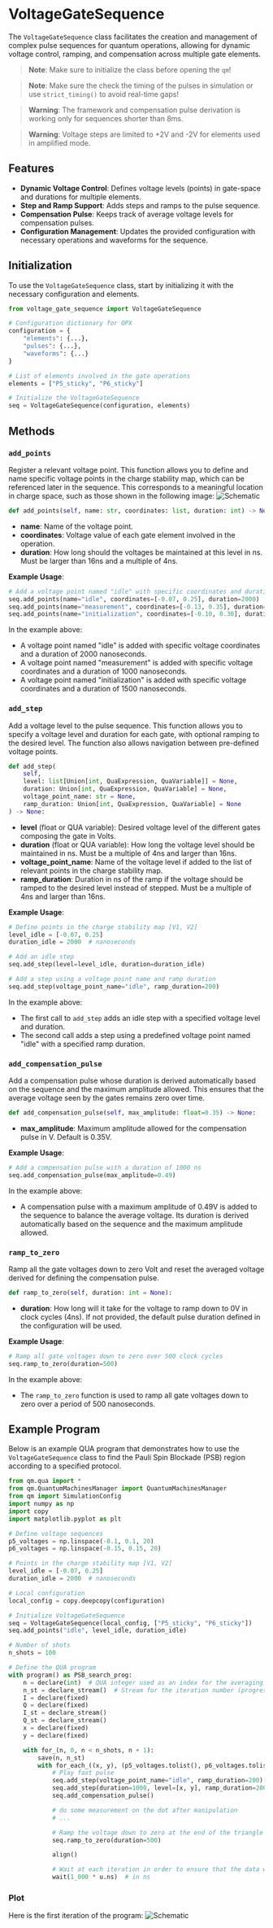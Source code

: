 # VoltageGateSequence

The `VoltageGateSequence` class facilitates the creation and management of complex pulse sequences for quantum operations, allowing for dynamic voltage control, ramping, and compensation across multiple gate elements.

> **Note**: Make sure to initialize the class before opening the `qm`!

> **Note**: Make sure the check the timing of the pulses in simulation or use `strict_timing()` to avoid real-time gaps!

> **Warning**: The framework and compensation pulse derivation is working only for sequences shorter than 8ms.

> **Warning**: Voltage steps are limited to +2V and -2V for elements used in amplified mode.

## Features

- **Dynamic Voltage Control**: Defines voltage levels (points) in gate-space and durations for multiple elements.
- **Step and Ramp Support**: Adds steps and ramps to the pulse sequence.
- **Compensation Pulse**: Keeps track of average voltage levels for compensation pulses.
- **Configuration Management**: Updates the provided configuration with necessary operations and waveforms for the sequence.

## Initialization

To use the `VoltageGateSequence` class, start by initializing it with the necessary configuration and elements.

```python
from voltage_gate_sequence import VoltageGateSequence

# Configuration dictionary for OPX
configuration = {
    "elements": {...},
    "pulses": {...},
    "waveforms": {...}
}

# List of elements involved in the gate operations
elements = ["P5_sticky", "P6_sticky"]

# Initialize the VoltageGateSequence
seq = VoltageGateSequence(configuration, elements)
```

## Methods

### `add_points`

Register a relevant voltage point. This function allows you to define and name specific voltage points in the charge stability map, which can be referenced later in the sequence. This corresponds to a meaningful location in charge space, such as those shown in the following image:
![Schematic](.img/charge_stability.png)

```python
def add_points(self, name: str, coordinates: list, duration: int) -> None:
```

- **name**: Name of the voltage point.
- **coordinates**: Voltage value of each gate element involved in the operation.
- **duration**: How long should the voltages be maintained at this level in ns. Must be larger than 16ns and a multiple of 4ns.

**Example Usage**:

```python
# Add a voltage point named "idle" with specific coordinates and duration
seq.add_points(name="idle", coordinates=[-0.07, 0.25], duration=2000)
seq.add_points(name="measurement", coordinates=[-0.13, 0.35], duration=1000)
seq.add_points(name="initialization", coordinates=[-0.10, 0.30], duration=1500)
```

In the example above:
- A voltage point named "idle" is added with specific voltage coordinates and a duration of 2000 nanoseconds.
- A voltage point named "measurement" is added with specific voltage coordinates and a duration of 1000 nanoseconds.
- A voltage point named "initialization" is added with specific voltage coordinates and a duration of 1500 nanoseconds.


### `add_step`

Add a voltage level to the pulse sequence. This function allows you to specify a voltage level and duration for each gate, with optional ramping to the desired level. The function also allows navigation between pre-defined voltage points.

```python
def add_step(
    self,
    level: list[Union[int, QuaExpression, QuaVariable]] = None,
    duration: Union[int, QuaExpression, QuaVariable] = None,
    voltage_point_name: str = None,
    ramp_duration: Union[int, QuaExpression, QuaVariable] = None
) -> None:
```

- **level** (float or QUA variable): Desired voltage level of the different gates composing the gate in Volts.
- **duration** (float or QUA variable): How long the voltage level should be maintained in ns. Must be a multiple of 4ns and larger than 16ns.
- **voltage_point_name**: Name of the voltage level if added to the list of relevant points in the charge stability map.
- **ramp_duration**: Duration in ns of the ramp if the voltage should be ramped to the desired level instead of stepped. Must be a multiple of 4ns and larger than 16ns.

**Example Usage**:

```python
# Define points in the charge stability map [V1, V2]
level_idle = [-0.07, 0.25]
duration_idle = 2000  # nanoseconds

# Add an idle step
seq.add_step(level=level_idle, duration=duration_idle)

# Add a step using a voltage point name and ramp duration
seq.add_step(voltage_point_name="idle", ramp_duration=200)
```

In the example above:
- The first call to `add_step` adds an idle step with a specified voltage level and duration.
- The second call adds a step using a predefined voltage point named "idle" with a specified ramp duration.

### `add_compensation_pulse`

Add a compensation pulse whose duration is derived automatically based on the sequence and the maximum amplitude allowed. 
This ensures that the average voltage seen by the gates remains zero over time.

```python
def add_compensation_pulse(self, max_amplitude: float=0.35) -> None:
```

- **max_amplitude**: Maximum amplitude allowed for the compensation pulse in V. Default is 0.35V.

**Example Usage**:

```python
# Add a compensation pulse with a duration of 1000 ns
seq.add_compensation_pulse(max_amplitude=0.49)
```

In the example above:
- A compensation pulse with a maximum amplitude of 0.49V is added to the sequence to balance the average voltage. 
Its duration is derived automatically based on the sequence and the maximum amplitude allowed. 

### `ramp_to_zero`

Ramp all the gate voltages down to zero Volt and reset the averaged voltage derived for defining the compensation pulse.

```python
def ramp_to_zero(self, duration: int = None):
```

- **duration**: How long will it take for the voltage to ramp down to 0V in clock cycles (4ns). If not provided, the default pulse duration defined in the configuration will be used.

**Example Usage**:

```python
# Ramp all gate voltages down to zero over 500 clock cycles
seq.ramp_to_zero(duration=500)
```

In the example above:
- The `ramp_to_zero` function is used to ramp all gate voltages down to zero over a period of 500 nanoseconds.

## Example Program

Below is an example QUA program that demonstrates how to use the `VoltageGateSequence` class to find the Pauli Spin Blockade (PSB) region according to a specified protocol.

```python
from qm.qua import *
from qm.QuantumMachinesManager import QuantumMachinesManager
from qm import SimulationConfig
import numpy as np
import copy
import matplotlib.pyplot as plt

# Define voltage sequences
p5_voltages = np.linspace(-0.1, 0.1, 20)
p6_voltages = np.linspace(-0.15, 0.15, 20)

# Points in the charge stability map [V1, V2]
level_idle = [-0.07, 0.25]
duration_idle = 2000  # nanoseconds

# Local configuration
local_config = copy.deepcopy(configuration)

# Initialize VoltageGateSequence
seq = VoltageGateSequence(local_config, ["P5_sticky", "P6_sticky"])
seq.add_points("idle", level_idle, duration_idle)

# Number of shots
n_shots = 100

# Define the QUA program
with program() as PSB_search_prog:
    n = declare(int)  # QUA integer used as an index for the averaging loop
    n_st = declare_stream()  # Stream for the iteration number (progress bar)
    I = declare(fixed)
    Q = declare(fixed)
    I_st = declare_stream()
    Q_st = declare_stream()
    x = declare(fixed)
    y = declare(fixed)

    with for_(n, 0, n < n_shots, n + 1):
        save(n, n_st)
        with for_each_((x, y), (p5_voltages.tolist(), p6_voltages.tolist())):
            # Play fast pulse
            seq.add_step(voltage_point_name="idle", ramp_duration=200)
            seq.add_step(duration=1000, level=[x, y], ramp_duration=200)
            seq.add_compensation_pulse()

            # do some measurement on the dot after manipulation
            # ...

            # Ramp the voltage down to zero at the end of the triangle (needed with sticky elements)
            seq.ramp_to_zero(duration=500)

            align()

            # Wait at each iteration in order to ensure that the data will not be transferred faster than 1 sample per µs to the stream processing.
            wait(1_000 * u.ns)  # in ns
```
### Plot
Here is the first iteration of the program:
![Schematic](.img/pulse_diagram.png)
